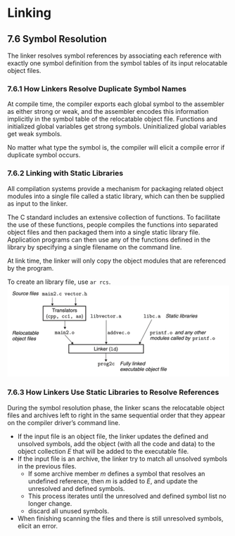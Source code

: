 # Linking
## 7.6 Symbol Resolution
The linker resolves symbol references by associating each reference with exactly one symbol definition from the symbol tables of its input relocatable object files.
### 7.6.1 How Linkers Resolve Duplicate Symbol Names

At compile time, the compiler exports each global symbol to the assembler as either strong or weak, and the assembler encodes this information implicitly in the symbol table of the relocatable object file. Functions and initialized global variables get strong symbols. Uninitialized global variables get weak symbols.

No matter what type the symbol is, the compiler will elicit a compile error if duplicate symbol occurs.

### 7.6.2 Linking with Static Libraries
All compilation systems provide a mechanism for packaging related object modules into a single file called a static library, which can then be supplied as input to the linker.

The C standard includes an extensive collection of functions. To facilitate the use of these functions, people compiles the functions into separated object files and then packaged them into a single static library file. Application programs can then use any of the functions defined in the library by specifying a single filename on the command line.

At link time, the linker will only copy the object modules that are referenced by the program.

To create an library file, use `ar rcs`.
![](figures/figure7.8_linking_with_static_libraries.png)


### 7.6.3 How Linkers Use Static Libraries to Resolve References
During the symbol resolution phase, the linker scans the relocatable object files and archives left to right in the same sequential order that they appear on the compiler driver’s command line.

+ If the input file is an object file, the linker updates the defined and unsolved symbols, add the object (with all the code and data) to the object collection *E* that will be added to the executable file.
+ If the input file is an archive, the linker try to match all unsolved symbols in the previous files. 
	+ If some archive member *m* defines a symbol that resolves an undefined reference, then *m* is added to *E*, and update the unresolved and defined symbols.
	+ This process iterates until the unresolved and defined symbol list no longer change.
	+ discard all unused symbols.
+ When finishing scanning the files and there is still unresolved symbols, elicit an error.